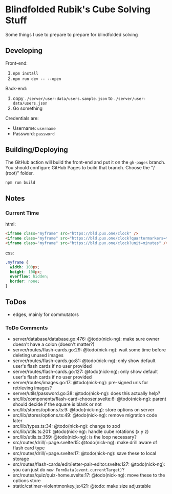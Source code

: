 # Blindfolded Rubik's Cube Solving Stuff

Some things I use to prepare to prepare for blindfolded solving

## Developing

Front-end:

1. `npm install`
2. `npm run dev -- --open`

Back-end:

1. copy `./server/user-data/users.sample.json` to
   `./server/user-data/users.json`
2. Go something

Credentials are:

- Username: `username`
- Password: `password`

## Building/Deploying

The GitHub action will build the front-end and put it on the `gh-pages` branch.
You should configure GitHub Pages to build that branch. Choose the "/ (root)"
folder.

```bash
npm run build
```

## Notes

### Current Time

html:

```html
<iframe class="myframe" src="https://bld.pux.one/clock" />
<iframe class="myframe" src="https://bld.pux.one/clock?quartermarkers=true" />
<iframe class="myframe" src="https://bld.pux.one/clock?unit=minutes" />
```

css:

```css
.myframe {
  width: 100px;
  height: 100px;
  overflow: hidden;
  border: none;
}
```

## ToDos

- edges, mainly for commutators

### ToDo Comments

- server/database/database.go:476: @todo(nick-ng): make sure owner doesn't have a colon (doesn't matter?)
- server/routes/flash-cards.go:29: @todo(nick-ng): wait some time before deleting unused images
- server/routes/flash-cards.go:81: @todo(nick-ng): only show default user's flash cards if no user provided
- server/routes/flash-cards.go:127: @todo(nick-ng): only show default user's flash cards if no user provided
- server/routes/images.go:17: @todo(nick-ng): pre-signed urls for retrieving images?
- server/utils/password.go:38: @todo(nick-ng): does this actually help?
- src/lib/components/flash-card-chooser.svelte:6: @todo(nick-ng): parent should decide if the square is blank or not
- src/lib/stores/options.ts:9: @todo(nick-ng): store options on server
- src/lib/stores/options.ts:49: @todo(nick-ng): remove migration code later
- src/lib/types.ts:34: @todo(nick-ng): change to zod
- src/lib/utils.ts:201: @todo(nick-ng): handle cube rotations (x y z)
- src/lib/utils.ts:359: @todo(nick-ng): is the loop necessary?
- src/routes/drill/+page.svelte:15: @todo(nick-ng): make drill aware of flash card type
- src/routes/drill/+page.svelte:17: @todo(nick-ng): save these to local storage
- src/routes/flash-cards/edit/letter-pair-editor.svelte:127: @todo(nick-ng): you can just do `new FormData(event.currentTarget)`?
- src/routes/quiz/quiz-home.svelte:17: @todo(nick-ng): move these to the options store
- static/cstimer-violentmonkey.js:421: @todo: make size adjustable
